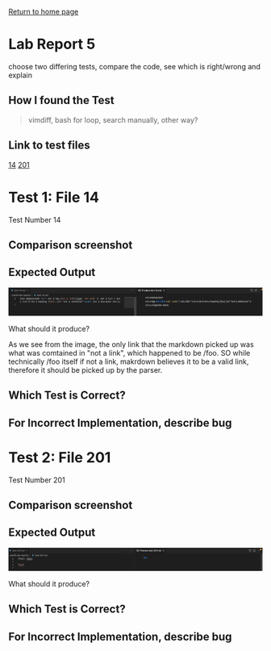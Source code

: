 [Return to home page](https://crustaceanking.github.io/cse15l-lab-reports/Lab-reports.html)

# Lab Report 5

choose two differing tests, compare the code, see which is right/wrong and explain

## How I found the Test

>vimdiff, bash for loop, search manually, other way?

## Link to test files

[14](https://github.com/nidhidhamnani/markdown-parser/blob/main/test-files/14.md)
[201](https://github.com/nidhidhamnani/markdown-parser/blob/main/test-files/201.md)

# Test 1: File 14 

Test Number 14

## Comparison screenshot

## Expected Output

![Image](Lab5Test14Img.png)

What should it produce?

As we see from the image, the only link that the markdown picked up was what was comtained in "not a link", which happened to be /foo. SO while technically /foo itself if not a link, makrdown believes it to be a valid link, therefore it should be picked up by the parser.

## Which Test is Correct?

## For Incorrect Implementation, describe bug

# Test 2: File 201

Test Number 201

## Comparison screenshot

## Expected Output

![Image](Lab5Test201Img.png)

What should it produce?

## Which Test is Correct?

## For Incorrect Implementation, describe bug

